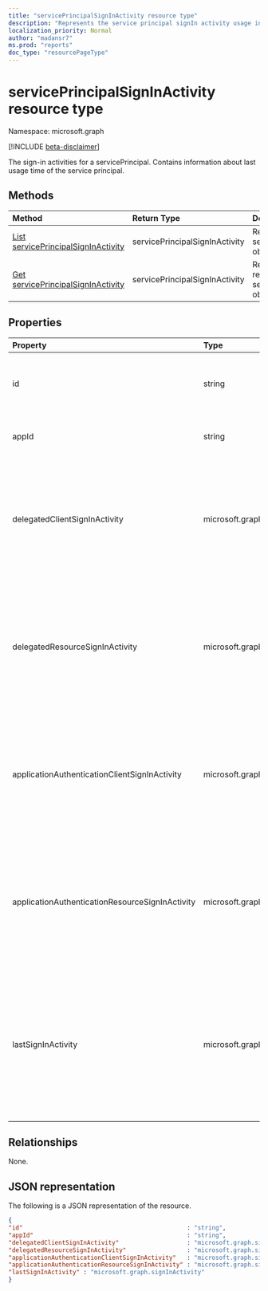 ```yaml
---
title: "servicePrincipalSignInActivity resource type"
description: "Represents the service principal signIn activity usage in a given tenant."
localization_priority: Normal
author: "madansr7"
ms.prod: "reports"
doc_type: "resourcePageType"
---
```


# servicePrincipalSignInActivity resource type

Namespace: microsoft.graph

[!INCLUDE [beta-disclaimer](../../includes/beta-disclaimer.md)]

The sign-in activities for a servicePrincipal. Contains information about last usage time of the service principal.

## Methods

| Method                                                                             | Return Type                    | Description                                                                   |
| :--------------------------------------------------------------------------------- | :----------------------------- | :---------------------------------------------------------------------------- |
| [List servicePrincipalSignInActivity](../api/serviceprincipal-lastusedate-list.md) | servicePrincipalSignInActivity | Retrieve a list of servicePrincipalSignInActivity objects.                    |
| [Get servicePrincipalSignInActivity](../api/serviceprincipal-lastusedate-get.md)   | servicePrincipalSignInActivity | Read properties and relationships of a servicePrincipalSignInActivity object. |

## Properties

| Property                                        | Type                           | Description                                                                                                                                     |
| :---------------------------------------------- | :----------------------------- | :---------------------------------------------------------------------------------------------------------------------------------------------- |
| id                                              | string                         | The unique id for each service principal sign-in event.                                                                                         |
| appId                                           | string                         | The application id of the resource.                                                                                                             |
| delegatedClientSignInActivity                   | microsoft.graph.signInActivity | The sign-in activity of the application in a delegated flow (user sign in) where the application is acting like a client.                       |
| delegatedResourceSignInActivity                 | microsoft.graph.signInActivity | The sign-in activity of the application in a delegated flow (user sign in) where the application is acting like a resource.                     |
| applicationAuthenticationClientSignInActivity   | microsoft.graph.signInActivity | The sign-in activity of the application in a app-only auth flow (app to app tokens) where the application is acting like a client.              |
| applicationAuthenticationResourceSignInActivity | microsoft.graph.signInActivity | The sign-in activity of the application in a app-only auth flow (app to app tokens) where the application is acting like a resource.            |
| lastSignInActivity                              | microsoft.graph.signInActivity | The most recent sign-in activity of the application across delegated or app only flows where the application is used like a client or resource. |


## Relationships

None.

## JSON representation

The following is a JSON representation of the resource.

```json
{
"id"                                              : "string",
"appId"                                           : "string",
"delegatedClientSignInActivity"                   : "microsoft.graph.signInActivity",
"delegatedResourceSignInActivity"                 : "microsoft.graph.signInActivity",
"applicationAuthenticationClientSignInActivity"   : "microsoft.graph.signInActivity",
"applicationAuthenticationResourceSignInActivity" : "microsoft.graph.signInActivity",
"lastSignInActivity" : "microsoft.graph.signInActivity" 
}
```



